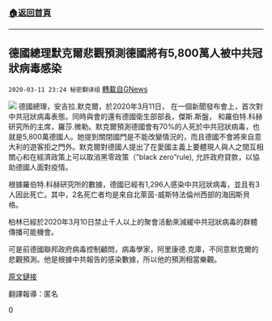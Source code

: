 ###  [:house:返回首頁](https://github.com/ourhimalayas/txt)
---

## 德國總理默克爾悲觀預測德國將有5,800萬人被中共冠狀病毒感染
`2020-03-11 23:24 秘密翻译组` [轉載自GNews](https://gnews.org/zh-hant/139300/)

![](https://s3-ap-northeast-1.amazonaws.com/news.guo.offload.media/wp-content/uploads/2020/03/11232233/FDCC3A6E-26C0-46DB-8FA6-3BB886848135.png)
德國總理，安吉拉.默克爾，於2020年3月11日， 在一個新聞發布會上，首次對中共冠狀病毒表態。同時與會的還有德國衛生部部長，傑斯.斯盤， 和羅伯特.科赫研究所的主席，羅莎.微勒。默克爾預測德國會有70%的人死於中共冠狀病毒，也就是5,800萬德國人。她提到關閉國門是不能改變情況的，而且德國不會將來自意大利的遊客拒之門外。默克爾對德國人提出了在愛國主義上要體現人與人之間互相關心和在經濟政策上可以取消黑零政策（”black zero”rule), 允許政府貸款，以協助德國人面對疫情。

根據羅伯特.科赫研究所的數據，德國已經有1,296人感染中共冠狀病毒，並且有3人因此死亡。其中，2名死亡者均是來自北萊茵-威斯特法倫州西部的海因斯貝格。

柏林已經於2020年3月10日禁止千人以上的聚會活動來減緩中共冠狀病毒的群體傳播可能機會。

可是前德國聯邦政府病毒控制顧問，病毒學家，阿里康德.克庫，不同意默克爾的悲觀預測。他是根據中共報告的感染數據，所以他的預測相當樂觀。

[原文鏈接](https://www.bbc.com/news/world-us-canada-51835856)

翻譯報導：匿名

0
